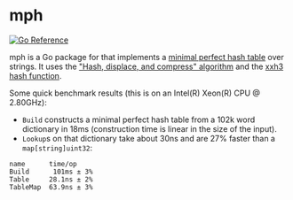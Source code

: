 # mph


[![Go Reference](https://pkg.go.dev/badge/github.com/SaveTheRbtz/mph.svg)](https://pkg.go.dev/github.com/SaveTheRbtz/mph)

mph is a Go package for that implements a [minimal perfect hash table][mph] over
strings. It uses the ["Hash, displace, and compress" algorithm][algo]  and the
[xxh3 hash function][xxh3].

Some quick benchmark results (this is on an Intel(R) Xeon(R) CPU @ 2.80GHz):

* `Build` constructs a minimal perfect hash table from a 102k word dictionary in
  18ms (construction time is linear in the size of the input).
* `Lookup`s on that dictionary take about 30ns and are 27% faster than a
  `map[string]uint32`:

```
name      time/op
Build      101ms ± 3%
Table     28.1ns ± 2%
TableMap  63.9ns ± 3%
```

[mph]: https://en.wikipedia.org/wiki/Perfect_hash_function#Minimal_perfect_hash_function
[algo]: https://cmph.sourceforge.net/papers/esa09.pdf
[xxh3]: https://github.com/zeebo/xxh3

